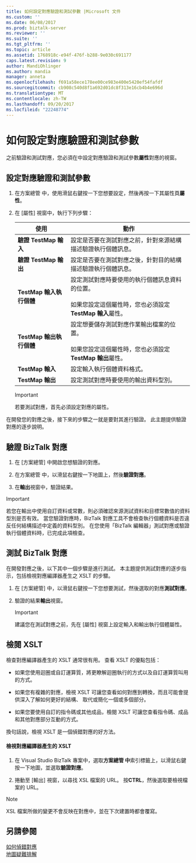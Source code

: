 ```yaml
---
title: 如何設定對應驗證和測試參數 |Microsoft 文件
ms.custom: ''
ms.date: 06/08/2017
ms.prod: biztalk-server
ms.reviewer: ''
ms.suite: ''
ms.tgt_pltfrm: ''
ms.topic: article
ms.assetid: 1768918c-e94f-476f-b288-9e030c691177
caps.latest.revision: 9
author: MandiOhlinger
ms.author: mandia
manager: anneta
ms.openlocfilehash: f691a58ece178ee00ce983e400e5420ef54fafdf
ms.sourcegitcommit: cb908c540d8f1a692d01dc8f313e16cb4b4e696d
ms.translationtype: MT
ms.contentlocale: zh-TW
ms.lasthandoff: 09/20/2017
ms.locfileid: "22248774"
---
```

# <a name="how-to-configure-map-validation-and-test-parameters"></a>如何設定對應驗證和測試參數
之前驗證和測試對應，您必須在中設定對應驗證和測試參數**屬性**對應的視窗。  
  
## <a name="configure-the-map-validation-and-test-parameters"></a>設定對應驗證和測試參數  
  
1.  在方案總管 中，使用滑鼠右鍵按一下您想要設定，然後再按一下其屬性頁**屬性**。  
  
2.  在 [屬性] 視窗中，執行下列步驟：  
  
    |使用|動作|  
    |--------------|----------------|  
    |**驗證 TestMap 輸入**|設定是否要在測試對應之前，針對來源結構描述驗證執行個體訊息。|  
    |**驗證 TestMap 輸出**|設定是否要在測試對應之後，針對目的結構描述驗證執行個體訊息。|  
    |**TestMap 輸入執行個體**|設定測試對應時要使用的執行個體訊息資料的位置。<br /><br /> 如果您設定這個屬性時，您也必須設定**TestMap 輸入**屬性。|  
    |**TestMap 輸出執行個體**|設定想要儲存測試對應作業輸出檔案的位置。<br /><br /> 如果您設定這個屬性時，您也必須設定**TestMap 輸出**屬性。|  
    |**TestMap 輸入**|設定輸入執行個體資料格式。|  
    |**TestMap 輸出**|設定測試對應時要使用的輸出資料型別。|  
  
    > [!IMPORTANT]
    >  若要測試對應，首先必須設定對應的屬性。  

在開發您的對應之後，接下來的步驟之一就是要對其進行驗證。 此主題提供驗證對應的逐步說明。  
  
## <a name="validate-a-biztalk-map"></a>驗證 BizTalk 對應  
  
1.  在 [方案總管] 中開啟您想驗證的對應。  
  
2.  在方案總管 中，以滑鼠右鍵按一下地圖上，然後**驗證對應**。  
  
3.  在**輸出**視窗中，驗證結果。  
  
> [!IMPORTANT]
>  若您在輸出中使用自訂資料或常數，則必須確認來源測試資料和目標常數值的資料型別是否有效。 當您驗證對應時，BizTalk 對應工具不會檢查執行個體資料是否違反任何結構描述中定義的資料型別。 在您使用「BizTalk 編輯器」測試對應或驗證執行個體資料時，已完成此項檢查。 

## <a name="test-a-biztalk-map"></a>測試 BizTalk 對應

在開發對應之後，以下其中一個步驟是進行測試。 本主題提供測試對應的逐步指示，包括檢視對應編譯器產生之 XSLT 的步驟。  
  
1.  在 [方案總管] 中，以滑鼠右鍵按一下您想要測試，然後選取的對應**測試對應**。  
  
2.  驗證的結果**輸出**視窗。  
  
    > [!IMPORTANT]
    >  建議您在測試對應之前，先在 [屬性] 視窗上設定輸入和輸出執行個體屬性。  
  
## <a name="review-the-xslt"></a>檢閱 XSLT  
 檢查對應編譯器產生的 XSLT 通常很有用。 查看 XSLT 的優點包括：  
  
-   如果您使用迴圈或自訂運算質，將更瞭解迴圈執行的方式以及自訂運算質叫用的方式。  
  
-   如果您有複雜的對應，檢視 XSLT 可讓您查看如何對應到轉換，而且可能會提供深入了解如何更好的結構、 取代或簡化一個或多個部分。  
  
-   如果您要使用自訂的指令碼或其他成品，檢閱 XSLT 可讓您查看指令碼、成品和其他對應部分互動的方式。  
  
 換句話說，檢視 XSLT 是一個偵錯對應的好方法。  
  
#### <a name="view-the-xslt-generated-by-the-map-compiler"></a>檢視對應編譯器產生的 XSLT  
  
1.  在 Visual Studio BizTalk 專案中，選取**方案總管 中**索引標籤上，以滑鼠右鍵按一下地圖，並選取**驗證對應**。  
  
2.  捲動至 [輸出] 視窗，以尋找 XSL 檔案的 URL。 按**CTRL**，然後選取要檢視檔案的 URL。  
  
> [!NOTE]
>  XSL 檔案所做的變更不會反映在對應中，並在下次建置時都會覆寫。  
  
## <a name="see-also"></a>另請參閱  

[如何偵錯對應](../core/how-to-debug-maps.md)  
[地圖疑難排解](../core/troubleshooting-maps.md)  
